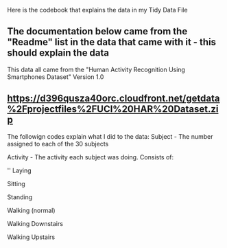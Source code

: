 Here is the codebook that explains the data in my Tidy Data File

The documentation below came from the "Readme" list in the data that came with it - this should explain the data
------------------------------------------------------------------------------------------------
This data all came from the "Human Activity Recognition Using Smartphones Dataset" Version 1.0

https://d396qusza40orc.cloudfront.net/getdata%2Fprojectfiles%2FUCI%20HAR%20Dataset.zip 
---------

The followign codes explain what I did to the data:
Subject - The number assigned to each of the 30 subjects

Activity - The activity each subject was doing.  Consists of:

 '' Laying
  
  Sitting
  
  Standing
  
  Walking (normal)
  
  Walking Downstairs
  
  Walking Upstairs
  
    

